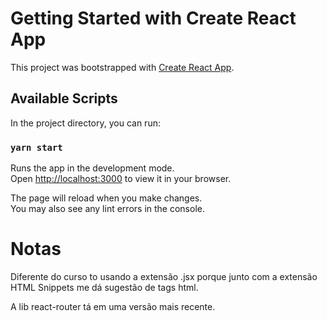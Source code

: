 # Getting Started with Create React App

This project was bootstrapped with [Create React App](https://github.com/facebook/create-react-app).

## Available Scripts

In the project directory, you can run:

### `yarn start`

Runs the app in the development mode.\
Open [http://localhost:3000](http://localhost:3000) to view it in your browser.

The page will reload when you make changes.\
You may also see any lint errors in the console.

# Notas

Diferente do curso to usando a extensão .jsx porque junto com a extensão HTML Snippets me dá sugestão de tags html.

A lib react-router tá em uma versão mais recente.
